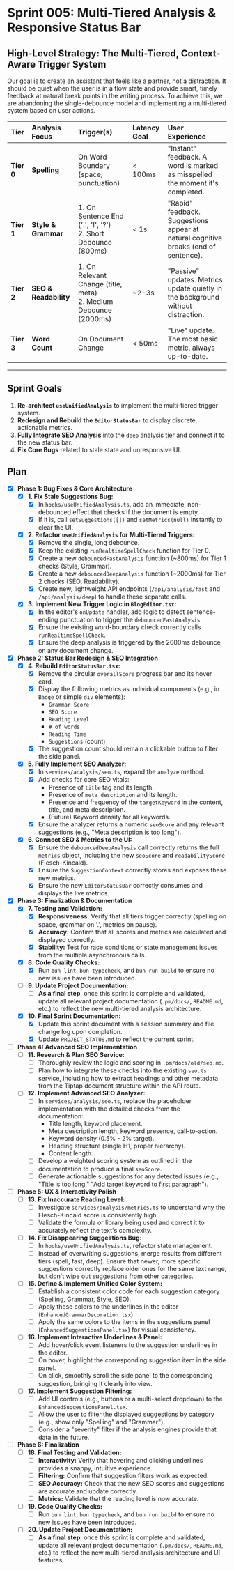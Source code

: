 # Sprint 005: Multi-Tiered Analysis & Responsive Status Bar

## High-Level Strategy: The Multi-Tiered, Context-Aware Trigger System

Our goal is to create an assistant that feels like a partner, not a distraction. It should be quiet when the user is in a flow state and provide smart, timely feedback at natural break points in the writing process. To achieve this, we are abandoning the single-debounce model and implementing a multi-tiered system based on user actions.

| Tier      | Analysis Focus        | Trigger(s)                                   | Latency Goal | User Experience                                                                       |
| :-------- | :-------------------- | :------------------------------------------- | :----------- | :------------------------------------------------------------------------------------ |
| **Tier 0** | **Spelling**          | On Word Boundary (space, punctuation)        | < 100ms      | "Instant" feedback. A word is marked as misspelled the moment it's completed.         |
| **Tier 1** | **Style & Grammar**   | 1. On Sentence End ('.', '!', '?')<br/>2. Short Debounce (800ms) | < 1s         | "Rapid" feedback. Suggestions appear at natural cognitive breaks (end of sentence). |
| **Tier 2** | **SEO & Readability** | 1. On Relevant Change (title, meta)<br/>2. Medium Debounce (2000ms) | ~2-3s        | "Passive" updates. Metrics update quietly in the background without distraction.  |
| **Tier 3** | **Word Count**        | On Document Change                         | < 50ms       | "Live" update. The most basic metric, always up-to-date.                           |

---

## Sprint Goals

1.  **Re-architect `useUnifiedAnalysis`** to implement the multi-tiered trigger system.
2.  **Redesign and Rebuild the `EditorStatusBar`** to display discrete, actionable metrics.
3.  **Fully Integrate SEO Analysis** into the `deep` analysis tier and connect it to the new status bar.
4.  **Fix Core Bugs** related to stale state and unresponsive UI.

## Plan

- [x] **Phase 1: Bug Fixes & Core Architecture**
    - [x] **1. Fix Stale Suggestions Bug:**
        - [x] In `hooks/useUnifiedAnalysis.ts`, add an immediate, non-debounced effect that checks if the document is empty.
        - [x] If it is, call `setSuggestions([])` and `setMetrics(null)` instantly to clear the UI.
    - [x] **2. Refactor `useUnifiedAnalysis` for Multi-Tiered Triggers:**
        - [x] Remove the single, long debounce.
        - [x] Keep the existing `runRealtimeSpellCheck` function for Tier 0.
        - [x] Create a new `debouncedFastAnalysis` function (~800ms) for Tier 1 checks (Style, Grammar).
        - [x] Create a new `debouncedDeepAnalysis` function (~2000ms) for Tier 2 checks (SEO, Readability).
        - [x] Create new, lightweight API endpoints (`/api/analysis/fast` and `/api/analysis/deep`) to handle these separate calls.
    - [x] **3. Implement New Trigger Logic in `BlogEditor.tsx`:**
        - [x] In the editor's `onUpdate` handler, add logic to detect sentence-ending punctuation to trigger the `debouncedFastAnalysis`.
        - [x] Ensure the existing word-boundary check correctly calls `runRealtimeSpellCheck`.
        - [x] Ensure the deep analysis is triggered by the 2000ms debounce on any document change.

- [x] **Phase 2: Status Bar Redesign & SEO Integration**
    - [x] **4. Rebuild `EditorStatusBar.tsx`:**
        - [x] Remove the circular `overallScore` progress bar and its hover card.
        - [x] Display the following metrics as individual components (e.g., in `Badge` or simple `div` elements):
            - `Grammar Score`
            - `SEO Score`
            - `Reading Level`
            - `# of words`
            - `Reading Time`
            - `Suggestions` (count)
        - [x] The suggestion count should remain a clickable button to filter the side panel.
    - [x] **5. Fully Implement SEO Analyzer:**
        - [x] In `services/analysis/seo.ts`, expand the `analyze` method.
        - [x] Add checks for core SEO vitals:
            - Presence of `title` tag and its length.
            - Presence of `meta description` and its length.
            - Presence and frequency of the `targetKeyword` in the content, title, and meta description.
            - (Future) Keyword density for all keywords.
        - [x] Ensure the analyzer returns a numeric `seoScore` and any relevant suggestions (e.g., "Meta description is too long").
    - [x] **6. Connect SEO & Metrics to the UI:**
        - [x] Ensure the `debouncedDeepAnalysis` call correctly returns the full `metrics` object, including the new `seoScore` and `readabilityScore` (Flesch-Kincaid).
        - [x] Ensure the `SuggestionContext` correctly stores and exposes these new metrics.
        - [x] Ensure the new `EditorStatusBar` correctly consumes and displays the live metrics.

- [x] **Phase 3: Finalization & Documentation**
    - [x] **7. Testing and Validation:**
        - [x] **Responsiveness:** Verify that all tiers trigger correctly (spelling on space, grammar on '.', metrics on pause).
        - [x] **Accuracy:** Confirm that all scores and metrics are calculated and displayed correctly.
        - [x] **Stability:** Test for race conditions or state management issues from the multiple asynchronous calls.
    - [x] **8. Code Quality Checks:**
        - [x] Run `bun lint`, `bun typecheck`, and `bun run build` to ensure no new issues have been introduced.
    - [ ] **9. Update Project Documentation:**
        - [ ] **As a final step**, once this sprint is complete and validated, update all relevant project documentation (`.pm/docs/`, `README.md`, etc.) to reflect the new multi-tiered analysis architecture.
    - [x] **10. Final Sprint Documentation:**
        - [x] Update this sprint document with a session summary and file change log upon completion.
        - [x] Update `PROJECT_STATUS.md` to reflect the current sprint. 

- [ ] **Phase 4: Advanced SEO Implementation**
    - [ ] **11. Research & Plan SEO Service:**
        - [ ] Thoroughly review the logic and scoring in `.pm/docs/old/seo.md`.
        - [ ] Plan how to integrate these checks into the existing `seo.ts` service, including how to extract headings and other metadata from the Tiptap document structure within the API route.
    - [ ] **12. Implement Advanced SEO Analyzer:**
        - [ ] In `services/analysis/seo.ts`, replace the placeholder implementation with the detailed checks from the documentation:
            - Title length, keyword placement.
            - Meta description length, keyword presence, call-to-action.
            - Keyword density (0.5% - 2% target).
            - Heading structure (single H1, proper hierarchy).
            - Content length.
        - [ ] Develop a weighted scoring system as outlined in the documentation to produce a final `seoScore`.
        - [ ] Generate actionable suggestions for any detected issues (e.g., "Title is too long," "Add target keyword to first paragraph").

- [ ] **Phase 5: UX & Interactivity Polish**
    - [ ] **13. Fix Inaccurate Reading Level:**
        - [ ] Investigate `services/analysis/metrics.ts` to understand why the Flesch-Kincaid score is consistently high.
        - [ ] Validate the formula or library being used and correct it to accurately reflect the text's complexity.
    - [ ] **14. Fix Disappearing Suggestions Bug:**
        - [ ] In `hooks/useUnifiedAnalysis.ts`, refactor state management.
        - [ ] Instead of overwriting suggestions, merge results from different tiers (spell, fast, deep). Ensure that newer, more specific suggestions correctly replace older ones for the same text range, but don't wipe out suggestions from other categories.
    - [ ] **15. Define & Implement Unified Color System:**
        - [ ] Establish a consistent color code for each suggestion category (Spelling, Grammar, Style, SEO).
        - [ ] Apply these colors to the underlines in the editor (`EnhancedGrammarDecoration.tsx`).
        - [ ] Apply the same colors to the items in the suggestions panel (`EnhancedSuggestionsPanel.tsx`) for visual consistency.
    - [ ] **16. Implement Interactive Underlines & Panel:**
        - [ ] Add hover/click event listeners to the suggestion underlines in the editor.
        - [ ] On hover, highlight the corresponding suggestion item in the side panel.
        - [ ] On click, smoothly scroll the side panel to the corresponding suggestion, bringing it clearly into view.
    - [ ] **17. Implement Suggestion Filtering:**
        - [ ] Add UI controls (e.g., buttons or a multi-select dropdown) to the `EnhancedSuggestionsPanel.tsx`.
        - [ ] Allow the user to filter the displayed suggestions by category (e.g., show only "Spelling" and "Grammar").
        - [ ] Consider a "severity" filter if the analysis engines provide that data in the future.

- [ ] **Phase 6: Finalization**
	- [ ] **18. Final Testing and Validation:**
		- [ ] **Interactivity:** Verify that hovering and clicking underlines provides a snappy, intuitive experience.
		- [ ] **Filtering:** Confirm that suggestion filters work as expected.
		- [ ] **SEO Accuracy:** Check that the new SEO scores and suggestions are accurate and update correctly.
        - [ ] **Metrics:** Validate that the reading level is now accurate.
	- [ ] **19. Code Quality Checks:**
		- [ ] Run `bun lint`, `bun typecheck`, and `bun run build` to ensure no new issues have been introduced.
	- [ ] **20. Update Project Documentation:**
		- [ ] **As a final step**, once this sprint is complete and validated, update all relevant project documentation (`.pm/docs/`, `README.md`, etc.) to reflect the new multi-tiered analysis architecture and UI features. 